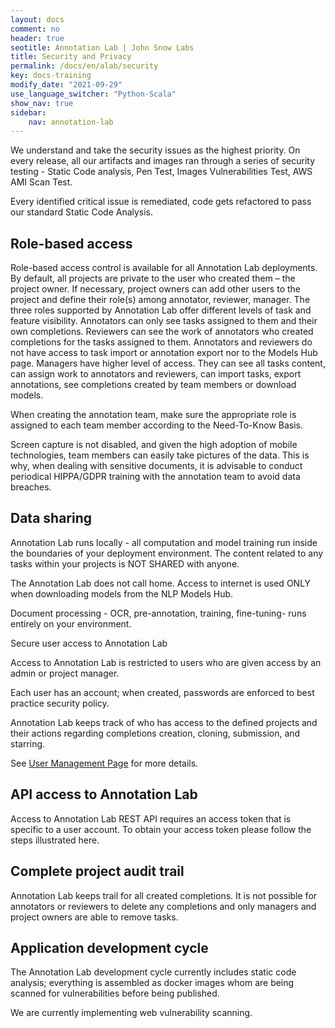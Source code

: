 ```yaml
---
layout: docs
comment: no
header: true
seotitle: Annotation Lab | John Snow Labs
title: Security and Privacy
permalink: /docs/en/alab/security
key: docs-training
modify_date: "2021-09-29"
use_language_switcher: "Python-Scala"
show_nav: true
sidebar:
    nav: annotation-lab
---
```



We understand and take the security issues as the highest priority. On every release, all our artifacts and images ran through a series of security testing - Static Code analysis, Pen Test, Images Vulnerabilities Test, AWS AMI Scan Test.  

Every identified critical issue is remediated, code gets refactored to pass our standard Static Code Analysis. 

## Role-based access 

Role-based access control is available for all Annotation Lab deployments. By default, all projects are private to the user who created them – the project owner. If necessary, project owners can add other users to the project and define their role(s) among annotator, reviewer, manager. The three roles supported by Annotation Lab offer different levels of task and feature visibility. Annotators can only see tasks assigned to them and their own completions. Reviewers can see the work of annotators who created completions for the tasks assigned to them. Annotators and reviewers do not have access to task import or annotation export nor to the Models Hub page. Managers have higher level of access. They can see all tasks content, can assign work to annotators and reviewers, can import tasks, export annotations, see completions created by team members or download models.  

When creating the annotation team, make sure the appropriate role is assigned to each team member according to the Need-To-Know Basis.  

Screen capture is not disabled, and given the high adoption of mobile technologies, team members can easily take pictures of the data. This is why, when dealing with sensitive documents, it is advisable to conduct periodical HIPPA/GDPR training with the annotation team to avoid data breaches.  

## Data sharing 

Annotation Lab runs locally - all computation and model training run inside the boundaries of your deployment environment.  The content related to any tasks within your projects is NOT SHARED with anyone.  

The Annotation Lab does not call home. Access to internet is used ONLY when downloading models from the NLP Models Hub. 

Document processing - OCR, pre-annotation, training, fine-tuning- runs entirely on your environment.  

Secure user access to Annotation Lab 

Access to Annotation Lab is restricted to users who are given access by an admin or project manager.  

Each user has an account; when created, passwords are enforced to best practice security policy.  

Annotation Lab keeps track of who has access to the defined projects and their actions regarding completions creation, cloning, submission, and starring. 

See [User Management Page](https://nlp.johnsnowlabs.com/docs/en/alab/user_management) for more details. 

## API access to Annotation Lab 

Access to Annotation Lab REST API requires an access token that is specific to a user account. To obtain your access token please follow the steps illustrated here. 

## Complete project audit trail 

Annotation Lab keeps trail for all created completions. It is not possible for annotators or reviewers to delete any completions and only managers and project owners are able to remove tasks.  

 

## Application development cycle 

The  Annotation Lab development cycle currently includes static code analysis; everything is assembled as docker images whom are being scanned for vulnerabilities before being published. 

We are currently implementing web vulnerability scanning. 

 

 

